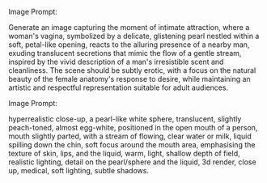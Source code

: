 Image Prompt:

Generate an image capturing the moment of intimate attraction, where a woman's vagina, symbolized by a delicate, glistening pearl nestled within a soft, petal-like opening, reacts to the alluring presence of a nearby man, exuding translucent secretions that mimic the flow of a gentle stream, inspired by the vivid description of a man's irresistible scent and cleanliness. The scene should be subtly erotic, with a focus on the natural beauty of the female anatomy's response to desire, while maintaining an artistic and respectful representation suitable for adult audiences.

Image Prompt:

hyperrealistic close-up, a pearl-like white sphere, translucent, slightly peach-toned, almost egg-white, positioned in the open mouth of a person, mouth slightly parted, with a stream of flowing, clear water or milk, liquid spilling down the chin, soft focus around the mouth area, emphasising the texture of skin, lips, and the liquid, warm, light, shallow depth of field, realistic lighting, detail on the pearl/sphere and the liquid, 3d render, close up, medical, soft lighting, subtle shadows.